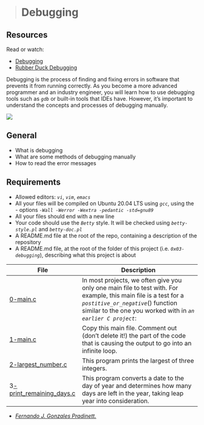 ># Debugging

## Resources
Read or watch:

- [Debugging](https://en.wikipedia.org/wiki/Debugging)
- [Rubber Duck Debugging](https://www.thoughtfulcode.com/rubber-duck-debugging-psychology/)

Debugging is the process of finding and fixing errors in software that prevents it from running correctly. As you become a more advanced programmer and an industry engineer, you will learn how to use debugging tools such as _`gdb`_ or built-in tools that IDEs have. However, it’s important to understand the concepts and processes of debugging manually.

![](https://www.thoughtfulcode.com/wp-content/uploads/2019/01/rubber-duck-debugging-and-psychology-sunglassed-rubber-duck-1272x848.jpg)

## General

- What is debugging
- What are some methods of debugging manually
- How to read the error messages

## Requirements

- Allowed editors: _`vi`_, _`vim`_, _`emacs`_
- All your files will be compiled on Ubuntu 20.04 LTS using _`gcc`_, using the - options _`-Wall -Werror -Wextra -pedantic -std=gnu89`_
- All your files should end with a new line
- Your code should use the _`Betty`_ style. It will be checked using _`betty-style.pl`_ and _`betty-doc.pl`_
- A README.md file at the root of the repo, containing a description of the repository
- A README.md file, at the root of the folder of this project (i.e. _`0x03-debugging`_), describing what this project is about

| **File** | **Description** |
| ------ | ------ |
| [0-main.c](https://github.com/gpradinett/holbertonschool-low_level_programming/blob/main/0x03-debugging/0-main.c) | In most projects, we often give you only one main file to test with. For example, this main file is a test for a _`postitive_or_negative`_() function similar to the one you worked with in _`an earlier C project`_: |
| [1-main.c](https://github.com/gpradinett/holbertonschool-low_level_programming/blob/main/0x03-debugging/1-main.c) | Copy this main file. Comment out (don’t delete it!) the part of the code that is causing the output to go into an infinite loop. |
| [2-largest_number.c](https://github.com/gpradinett/holbertonschool-low_level_programming/blob/main/0x03-debugging/2-largest_number.c) | This program prints the largest of three integers. |
| 3[-print_remaining_days.c](https://github.com/gpradinett/holbertonschool-low_level_programming/blob/main/0x03-debugging/3-print_remaining_days.c) | This program converts a date to the day of year and determines how many days are left in the year, taking leap year into consideration. |

 - [_Fernando J. Gonzales Pradinett._](https://twitter.com/gpradinett) 